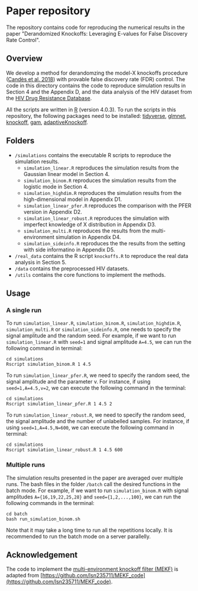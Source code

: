 # Paper repository
The repository contains code for reproducing the numerical results in the paper "Derandomized Knockoffs: Leveraging E-values for False Discovery Rate Control".

## Overview
We develop a method for derandomzing the model-X knockoffs procedure 
([Candès et al. 2018](https://candes.su.domains/publications/downloads/MX_Knockoffs.pdf))
with provable false discovery rate (FDR) control. The code in this directory 
contains the code to reproduce simulation results in Section 4 and the Appendix D,
and the data analysis of the HIV dataset from the 
[HIV Drug Resistance Database](https://hivdb.stanford.edu/download/GenoPhenoDatasets/PI_DataSet.txt).

All the scripts are written in [R](https://www.r-project.org/) (version 4.0.3).
To run the scripts in this repository, the following packages need to 
be installed: [tidyverse](https://www.tidyverse.org/), 
[glmnet](https://cran.r-project.org/web/packages/glmnet/index.html),
[knockoff](https://cran.r-project.org/web/packages/knockoff/index.html), 
[gam](https://cran.r-project.org/web/packages/gam/index.html),
[adaptiveKnockoff](https://github.com/zhimeir/adaptiveKnockoffs).

## Folders
- `/simulations` contains the executable R scripts to reproduce the simulation results.
  * `simulation_linear.R` reproduces the simulation results from the Gaussian linear model in Section 4.
  * `simulation_binom.R` reproduces the simulation results from the logistic mode in Section 4.
  * `simulation_highdim.R` reproduces the simulation results from the high-dimensional model in Appendix D1.
  * `simulation_linear_pfer.R` reproduces the comparison with the PFER version in Appendix D2.
  * `simulation_linear_robust.R` reproduces the simulation with imperfect knowledge of X distribution in Appendix D3. 
  * `simulation_multi.R` reproduces the results from the multi-environment simulation in Appendix D4.
  * `simulation_sideinfo.R` reproduces the the results from the setting with side informatino in Appendix D5.
- `/real_data` contains the R script `knockoffs.R` to reproduce the real data analysis in Section 5.
- `/data` contains the preprocessed HIV datasets.
- `/utils` contains the core functions to implement the methods.

## Usage
### A single run
To run `simulation_linear.R`, `simulation_binom.R`, `simulation_highdim.R`, `simulation_multi.R` or `simulation_sideinfo.R`,
one needs to specify the signal amplitude and the random seed. For example,
if we want to run `simulation_linear.R` with `seed=1` and signal amplitude `A=4.5`,
we can run the following command in terminal:
```{r}
cd simulations
Rscript simulation_binom.R 1 4.5
```
To run `simulation_linear_pfer.R`, we need to specify the random seed, 
the signal amplitude and the parameter v. For instance, if using 
`seed=1,A=4.5,v=2`, we can execute the following command in the terminal:
```{r}
cd simulations
Rscript simulation_linear_pfer.R 1 4.5 2
```

To run `simulation_linear_robust.R`, we need to specify the random seed, 
the signal amplitude and the number of unlabelled samples. For instance, if using 
`seed=1,A=4.5,N=600`, we can execute the following command in terminal:
```{r}
cd simulations
Rscript simulation_linear_robust.R 1 4.5 600
```


### Multiple runs
The simulation results presented in the paper are averaged over multiple runs. 
The bash files in the folder `/batch` call the desired functions in the batch 
mode. For example, if we want to run `simulation_binom.R` with signal amplitudes
`A={16,19,22,25,28}` and `seed={1,2,...,100}`, we can run the following commands
in the terminal:
```{r}
cd batch
bash run_simulation_binom.sh
```
Note that it may take a long time to run all the repetitions locally.
It is recommended to run the batch mode on a server parallelly.


## Acknowledgement
The code to implement the [multi-environment knockoff filter (MEKF)](https://academic.oup.com/biomet/advance-article-abstract/doi/10.1093/biomet/asab055/6415825?redirectedFrom=fulltext&login=false)
is adapted from [https://github.com/lsn235711/MEKF_code](https://github.com/lsn235711/MEKF_code).


